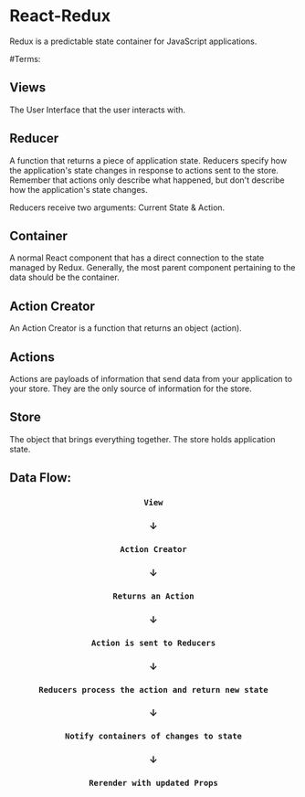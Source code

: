 # React-Redux

Redux is a predictable state container for JavaScript applications.

#Terms:

## Views

The User Interface that the user interacts with.

## Reducer

A function that returns a piece of application state. Reducers specify how the application's state changes in response to actions sent to the store. Remember that actions only describe what happened, but don't describe how the application's state changes.

Reducers receive two arguments: Current State & Action.

## Container

A normal React component that has a direct connection to the state managed by Redux. Generally, the most parent component pertaining to the data should be the container.

## Action Creator

An Action Creator is a function that returns an object (action).

## Actions

Actions are payloads of information that send data from your application to your store. They are the only source of information for the store.

## Store

The object that brings everything together. The store holds application state.

## Data Flow:

<div align="center">

### `View`

### &darr;

### `Action Creator`

### &darr;

### `Returns an Action`

### &darr;

### `Action is sent to Reducers`

### &darr;

### `Reducers process the action and return new state`

### &darr;

### `Notify containers of changes to state`

### &darr;

### `Rerender with updated Props`
